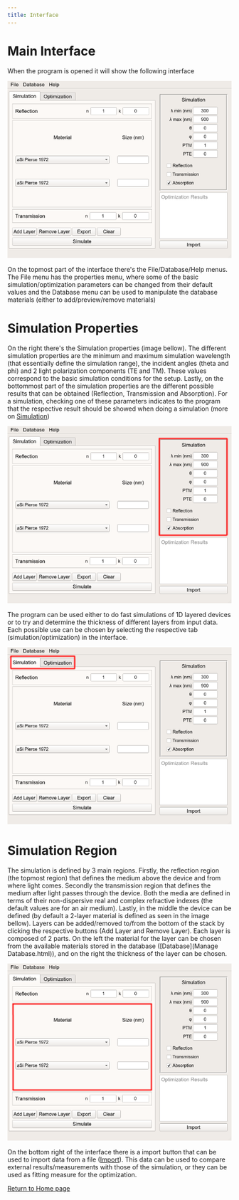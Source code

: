 ```yaml
---
title: Interface
---
```


# Main Interface

When the program is opened it will show the following interface

![Basic GUI](basic_gui.png)

On the topmost part of the interface there's the File/Database/Help menus.
The File menu has the properties menu, where some of the basic simulation/optimization parameters can be changed from their default values
 and the Database menu can be used to manipulate the database materials (either to add/preview/remove materials)
 
# Simulation Properties

On the right there's the Simulation properties (image bellow). The different simulation properties are the minimum and maximum simulation wavelength (that essentially define the simulation range), the incident angles (theta and phi) and 2 light polarization components (TE and TM). These values correspond to the basic simulation conditions for the setup. Lastly, on the bottommost part of the simulation properties are the different possible results that can be obtained (Reflection, Transmission and Absorption). For a simulation, checking one of these parameters indicates to the program that the respective result should be showed when doing a simulation (more on [Simulation](Simulation.html))

![Simulation Properties](simulation_properties.png)


The program can be used either to do fast simulations of 1D layered devices or to try and determine the thickness of different layers from input data. Each possible use can be chosen by selecting the respective tab (simulation/optimization) in the interface.

![Use Tabs](sim_opt_tabs.png)

# Simulation Region

The simulation is defined by 3 main regions. Firstly, the reflection region (the topmost region) that defines the medium above the device and from where light comes. Secondly the transmission region that defines the medium after light passes through the device. Both the media are defined in terms of their non-dispersive real and complex refractive indexes (the default values are for an air medium). Lastly, in the middle the device can be defined (by default a 2-layer material is defined as seen in the image bellow). Layers can be added/removed to/from the bottom of the stack by clicking the respective buttons (Add Layer and Remove Layer). Each layer is composed of 2 parts. On the left the material for the layer can be chosen from the available materials stored in the database ([Database](Manage Database.html)), and on the right the thickness of the layer can be chosen.

![Layers](mat_setup.png)

On the bottom right of the interface there is a import button that can be used to import data from a file ([Import](Import.html)). This data can be used to compare external results/measurements with those of the simulation, or they can be used as fitting measure for the optimization.

[Return to Home page](help.html)
